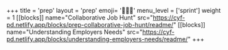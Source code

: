 +++
title = 'prep'
layout = 'prep'
emoji= '🧑🏾‍💻'
menu_level = ['sprint']
weight = 1
[[blocks]]
name="Collaborative Job Hunt"
src="https://cyf-pd.netlify.app/blocks/prep-collaborative-job-hunt/readme/"
[[blocks]]
name="Understanding Employers Needs"
src="https://cyf-pd.netlify.app/blocks/understanding-employers-needs/readme/"
+++
